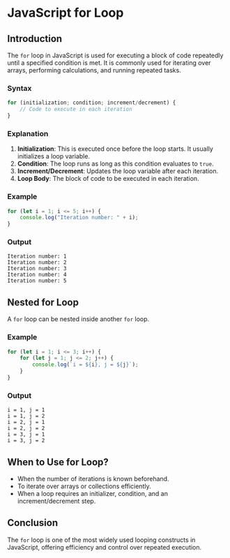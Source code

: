 # JavaScript for Loop

## Introduction
The `for` loop in JavaScript is used for executing a block of code repeatedly until a specified condition is met. It is commonly used for iterating over arrays, performing calculations, and running repeated tasks.

### Syntax
```javascript
for (initialization; condition; increment/decrement) {
    // Code to execute in each iteration
}
```

### Explanation
1. **Initialization**: This is executed once before the loop starts. It usually initializes a loop variable.
2. **Condition**: The loop runs as long as this condition evaluates to `true`.
3. **Increment/Decrement**: Updates the loop variable after each iteration.
4. **Loop Body**: The block of code to be executed in each iteration.

### Example
```javascript
for (let i = 1; i <= 5; i++) {
    console.log("Iteration number: " + i);
}
```

### Output
```
Iteration number: 1
Iteration number: 2
Iteration number: 3
Iteration number: 4
Iteration number: 5
```

## Nested for Loop
A `for` loop can be nested inside another `for` loop.

### Example
```javascript
for (let i = 1; i <= 3; i++) {
    for (let j = 1; j <= 2; j++) {
        console.log(`i = ${i}, j = ${j}`);
    }
}
```

### Output
```
i = 1, j = 1
i = 1, j = 2
i = 2, j = 1
i = 2, j = 2
i = 3, j = 1
i = 3, j = 2
```

## When to Use for Loop?
- When the number of iterations is known beforehand.
- To iterate over arrays or collections efficiently.
- When a loop requires an initializer, condition, and an increment/decrement step.

## Conclusion
The `for` loop is one of the most widely used looping constructs in JavaScript, offering efficiency and control over repeated execution.
